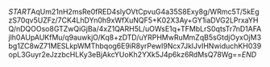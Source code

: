 $START$AqUm21nH2msRe0fRED4slyOVtCpvuG4a35S8Exy8g/WRmc5T/5kEgzS70qv5UZFz/7CK4LhDYn0h9xWfXuNQF5+K02X3Ay+GY1iaDVG2LPrxaYHQ/nDQOOso8GTZwQiGjBa/4xZ1QARH5L/uOWsE1q+TFMbLrS0qtsTr7nD1AFAjlh0AUpAUKfMu/q9auwkjO/Kq8+zDTD/uYRPHMwRuMmZqB5sGtdjOyxOjM3bg1ZC8wZ71MESLkpWMThbqog6E9iR8yrPewI9Ncx7JklJvIHNwiduchKH039opL3Guyr2eJzzbcHLKy3eBjAkcYUoKh2YXk5J4p6kz6RdMsQ78Wg==$END$